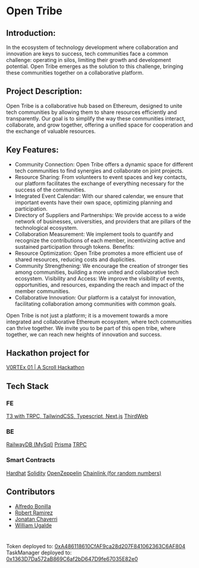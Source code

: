 # Open Tribe

## Introduction:
In the ecosystem of technology development where collaboration and innovation are keys to success, tech communities face a common challenge: operating in silos, limiting their growth and development potential. Open Tribe emerges as the solution to this challenge, bringing these communities together on a collaborative platform.

## Project Description:
Open Tribe is a collaborative hub based on Ethereum, designed to unite tech communities by allowing them to share resources efficiently and transparently. Our goal is to simplify the way these communities interact, collaborate, and grow together, offering a unified space for cooperation and the exchange of valuable resources.

## Key Features:

- Community Connection: Open Tribe offers a dynamic space for different tech communities to find synergies and collaborate on joint projects.
- Resource Sharing: From volunteers to event spaces and key contacts, our platform facilitates the exchange of everything necessary for the success of the communities.
- Integrated Event Calendar: With our shared calendar, we ensure that important events have their own space, optimizing planning and participation.
- Directory of Suppliers and Partnerships: We provide access to a wide network of businesses, universities, and providers that are pillars of the technological ecosystem.
- Collaboration Measurement: We implement tools to quantify and recognize the contributions of each member, incentivizing active and sustained participation through tokens.
Benefits:
- Resource Optimization: Open Tribe promotes a more efficient use of shared resources, reducing costs and duplicities.
- Community Strengthening: We encourage the creation of stronger ties among communities, building a more united and collaborative tech ecosystem.
Visibility and Access: We improve the visibility of events, opportunities, and resources, expanding the reach and impact of the member communities.
- Collaborative Innovation: Our platform is a catalyst for innovation, facilitating collaboration among communities with common goals.


Open Tribe is not just a platform; it is a movement towards a more integrated and collaborative Ethereum ecosystem, where tech communities can thrive together. We invite you to be part of this open tribe, where together, we can reach new heights of innovation and success.

## Hackathon project for 

[V0RTEx 01 | A Scroll Hackathon](https://dorahacks.io/hackathon/v0rtex-01/detail)

## Tech Stack

### FE

[T3 with TRPC, TailwindCSS, Typescript, Next.js](https://create.t3.gg/)
[ThirdWeb](https://thirdweb.com/)

### BE

[RailwayDB (MySql)](https://railway.app/)
[Prisma](https://www.prisma.io/)
[TRPC](https://trpc.io/)

### Smart Contracts

[Hardhat](https://hardhat.org/)
[Solidity](https://soliditylang.org/)
[OpenZeppelin](https://www.openzeppelin.com/)
[Chainlink (for random numbers)](https://docs.chain.link/vrf)

## Contributors

- [Alfredo Bonilla](https://github.com/brolag)
- [Robert Ramirez](https://github.com/robertram)
- [Jonatan Chaverri](https://github.com/Jonatan-Chaverri)
- [William Ugalde](https://github.com/wugalde19)


#
Token deployed to: [0xA486118610CfAF9ca28d207F841062363C6AF804](https://sepolia.scrollscan.com/address/0xA486118610CfAF9ca28d207F841062363C6AF804#code)
TaskManager deployed to: [0x1363D7Da572aB869C6af2bD647D9fe67035E82e0](https://sepolia.scrollscan.com/address/0x1363D7Da572aB869C6af2bD647D9fe67035E82e0#code)